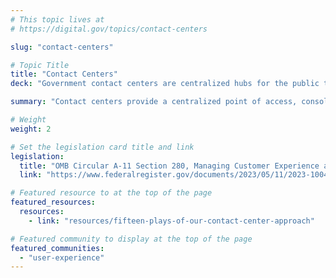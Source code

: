 ```yaml
---
# This topic lives at
# https://digital.gov/topics/contact-centers

slug: "contact-centers"

# Topic Title
title: "Contact Centers"
deck: "Government contact centers are centralized hubs for the public to access information, request services, and receive assistance."

summary: "Contact centers provide a centralized point of access, consolidating diverse services and information under one umbrella. This alleviates the burden on the public to navigate complex organizational structures to reach the agency they need. By streamlining access, contact centers empower individuals to engage with government services effectively, fostering a sense of ease and trust."

# Weight
weight: 2

# Set the legislation card title and link
legislation:
  title: "OMB Circular A-11 Section 280, Managing Customer Experience and Improving Service Delivery"
  link: "https://www.federalregister.gov/documents/2023/05/11/2023-10046/agency-information-collection-activities-improving-customer-experience-omb-circular-a-11-section-280"

# Featured resource to at the top of the page
featured_resources:
  resources:
    - link: "resources/fifteen-plays-of-our-contact-center-approach"

# Featured community to display at the top of the page
featured_communities:
  - "user-experience"
---
```

